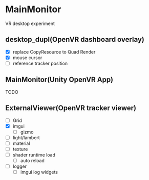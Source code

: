 # MainMonitor
VR desktop experiment

## desktop_dupl(OpenVR dashboard overlay)

* [x] replace CopyResource to Quad Render 
* [x] mouse cursor
* [ ] reference tracker position

## MainMonitor(Unity OpenVR App)

TODO

## ExternalViewer(OpenVR tracker viewer)

* [ ] Grid
* [x] imgui
    * [ ] gizmo
* [ ] light/lambert
* [ ] material
* [ ] texture
* [ ] shader runtime load
    * [ ] auto reload
* [ ] logger
    * [ ] imgui log widgets
